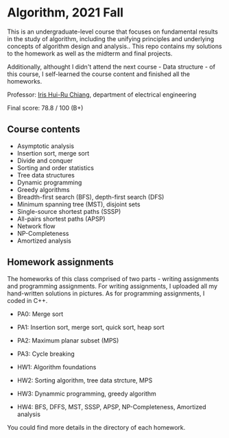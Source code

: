 # Algorithm, 2021 Fall
This is an undergraduate-level course that focuses on fundamental results in the study of algorithm, including the unifying principles and underlying concepts of algorithm design and analysis.. This repo contains my solutions to the homework as well as the midterm and final projects. 

Additionally, althought I didn't attend the next course - Data structure - of this course, I self-learned the course content and finished all the homeworks. 

Professor: [Iris Hui-Ru Chiang](https://www.ee.ntu.edu.tw/profile1.php?id=1060726), department of electrical engineering

Final score: 78.8 / 100 (B+)

## Course contents
- Asymptotic analysis
- Insertion sort, merge sort
- Divide and conquer
- Sorting and order statistics
- Tree data structures
- Dynamic programming
- Greedy algorithms
- Breadth-first search (BFS), depth-first search (DFS)
- Minimum spanning tree (MST), disjoint sets
- Single-source shortest paths (SSSP)
- All-pairs shortest paths (APSP)
- Network flow
- NP-Completeness
- Amortized analysis

## Homework assignments

The homeworks of this class comprised of two parts - writing assignments and programming assignments. For writing assignments, I uploaded all my hand-written solutions in pictures. As for programming assignments, I coded in C++.

- PA0: Merge sort
- PA1: Insertion sort, merge sort, quick sort, heap sort
- PA2: Maximum planar subset (MPS)
- PA3: Cycle breaking

- HW1: Algorithm foundations
- HW2: Sorting algorithm, tree data strcture, MPS
- HW3: Dynammic programming, greedy algorithm
- HW4: BFS, DFFS, MST, SSSP, APSP, NP-Completeness, Amortized analysis

You could find more details in the directory of each homework.

